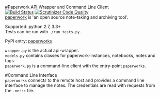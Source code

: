 #Paperwork API Wrapper and Command Line Client  
[![Build Status](https://travis-ci.org/ntnn/paperwork.py.svg?branch=master)](https://travis-ci.org/ntnn/paperwork.py)
[![Scrutinizer Code Quality](https://scrutinizer-ci.com/g/ntnn/paperwork.py/badges/quality-score.png?b=master)](https://scrutinizer-ci.com/g/ntnn/paperwork.py/?branch=master)  
[paperwork](https://github.com/twostairs/paperwork) is 'an open source note-taking and archiving tool'.

Supported: python 2.7, 3.3+  
Tests can be run with `./run_tests.py`.

PyPI entry: [paperworks](https://pypi.python.org/pypi/paperworks/) 

`wrapper.py` is the actual api-wrapper.  
`models.py` contains classes for paperwork-instances, notebooks, notes and tags.  
`paperwork.py` is a command-line client with the entry-point `paperworks`.

#Command Line Interface  
`paperworks` connects to the remote host and provides a command line interface to manage the notes. 
The credentials are read with requests from the `.netrc` file. 

